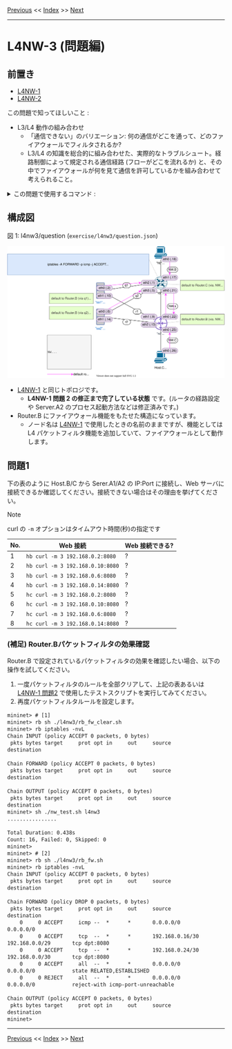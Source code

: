 <!-- HEADER -->
[Previous](../l2nw3/answer.md) << [Index](../index.md) >> [Next](../l4nw3/answer.md)

---
<!-- /HEADER -->

# L4NW-3 (問題編)

## 前置き

- [L4NW-1](../l4nw1/question.md)
- [L4NW-2](../l4nw2/question.md)

この問題で知ってほしいこと :

* L3/L4 動作の組み合わせ
  * 「通信できない」のバリエーション: 何の通信がどこを通って、どのファイアウォールでフィルタされるか?
  * L3/L4 の知識を総合的に組み合わせた、実際的なトラブルシュート。経路制御によって規定される通信経路 (フローがどこを流れるか) と、その中でファイアウォールが何を見て通信を許可しているかを組み合わせて考えられること。

<details>

<summary>この問題で使用するコマンド :</summary>

* インタフェースの一覧表示・設定確認
  * IP アドレス一の確認
    * `ip addr show [dev インタフェース名]`
* ノード内のプロセス一覧
  * `ps -o pid,args` : `-o` 表示するフィールドの指定
    * 長い文字列が途中で削られるのを防ぎたい場合は `--width 100` のように最大幅を数字で指定する
* ノード内でオープンされているポートの一覧
  * `ss -ltn` : `-l` (listen), `-t` (tcp), `-n` (numeric), オプションは適宜選択すること
* ルーティングテーブルの確認
  * `ip route`
* L3 の通信確認
  * `ping 宛先IPアドレス` (オプション `-c N` は送信するパケット数を指定します。)
* L3 通信経路の確認
  * `traceroute 宛先IPアドレス`
+ L4 の通信確認 (:customs: 演習内では L4 はすべて Web サーバになっています)
  * `curl URL`
* Firewall パケットフィルタルールの一覧表示
  * `iptables -nvL`: オプション `--line-numbers` で行番号表示
* パケットキャプチャ (必要に応じて)
  * `tcpdump -l [-i インタフェース名]` : オプション `-l` がないとリアルタイムに表示されません。

</details>

## 構成図

図 1: l4nw3/question (`exercise/l4nw3/question.json`)

![Topology](topology.drawio.svg)

* [L4NW-1](../l4nw1/question.md) と同じトポロジです。
  * **L4NW-1 問題 2 の修正まで完了している状態** です。(ルータの経路設定や Server.A2 のプロセス起動方法などは修正済みです。)
* Router.B にファイアウォール機能をもたせた構造になっています。
  * ノード名は [L4NW-1](../l4nw1/question.md) で使用したときの名前のままですが、機能としては L4 パケットフィルタ機能を追加していて、ファイアウォールとして動作します。

## 問題1

下の表のように Host.B/C から Serer.A1/A2 の IP:Port に接続し、Web サーバに接続できるか確認してください。接続できない場合はその理由を挙げてください。

> [!NOTE]
> curl の `-m` オプションはタイムアウト時間(秒)の指定です

|No.| Web 接続                       |Web 接続できる?|
|---|--------------------------------|---------------|
| 1 |`hb curl -m 3 192.168.0.2:8080` | ? |
| 2 |`hb curl -m 3 192.168.0.10:8080`| ? |
| 3 |`hb curl -m 3 192.168.0.6:8080` | ? |
| 4 |`hb curl -m 3 192.168.0.14:8080`| ? |
| 5 |`hc curl -m 3 192.168.0.2:8080` | ? |
| 6 |`hc curl -m 3 192.168.0.10:8080`| ? |
| 7 |`hc curl -m 3 192.168.0.6:8080` | ? |
| 8 |`hc curl -m 3 192.168.0.14:8080`| ? |

### (補足) Router.Bパケットフィルタの効果確認

Router.B で設定されているパケットフィルタの効果を確認したい場合、以下の操作を試してください。

1. 一度パケットフィルタのルールを全部クリアして、上記の表あるいは [L4NW-1 問題2](../l4nw1/question.md) で使用したテストスクリプトを実行してみてください。
2. 再度パケットフィルタルールを設定します。

```text
mininet> # [1]
mininet> rb sh ./l4nw3/rb_fw_clear.sh
mininet> rb iptables -nvL
Chain INPUT (policy ACCEPT 0 packets, 0 bytes)
 pkts bytes target     prot opt in     out     source               destination

Chain FORWARD (policy ACCEPT 0 packets, 0 bytes)
 pkts bytes target     prot opt in     out     source               destination

Chain OUTPUT (policy ACCEPT 0 packets, 0 bytes)
 pkts bytes target     prot opt in     out     source               destination
mininet> sh ./nw_test.sh l4nw3
................

Total Duration: 0.438s
Count: 16, Failed: 0, Skipped: 0
mininet> 
mininet> # [2]
mininet> rb sh ./l4nw3/rb_fw.sh
mininet> rb iptables -nvL
Chain INPUT (policy ACCEPT 0 packets, 0 bytes)
 pkts bytes target     prot opt in     out     source               destination

Chain FORWARD (policy DROP 0 packets, 0 bytes)
 pkts bytes target     prot opt in     out     source               destination
    0     0 ACCEPT     icmp --  *      *       0.0.0.0/0            0.0.0.0/0
    0     0 ACCEPT     tcp  --  *      *       192.168.0.16/30      192.168.0.0/29       tcp dpt:8080
    0     0 ACCEPT     tcp  --  *      *       192.168.0.24/30      192.168.0.0/30       tcp dpt:8080
    0     0 ACCEPT     all  --  *      *       0.0.0.0/0            0.0.0.0/0            state RELATED,ESTABLISHED
    0     0 REJECT     all  --  *      *       0.0.0.0/0            0.0.0.0/0            reject-with icmp-port-unreachable

Chain OUTPUT (policy ACCEPT 0 packets, 0 bytes)
 pkts bytes target     prot opt in     out     source               destination
mininet> 
```

<!-- FOOTER -->

---

[Previous](../l2nw3/answer.md) << [Index](../index.md) >> [Next](../l4nw3/answer.md)
<!-- /FOOTER -->
